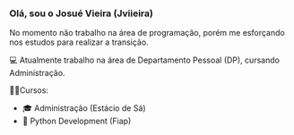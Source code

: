 ### Olá, sou o Josué Vieira (Jviieira)

No momento não trabalho na área de programação, porém me esforçando nos estudos para realizar a transição.

💻 Atualmente trabalho na área de Departamento Pessoal (DP), cursando Administração.

🧑‍🎓Cursos:

- 🎓 Administração (Estácio de Sá)
- 📝 Python Development (Fiap)
